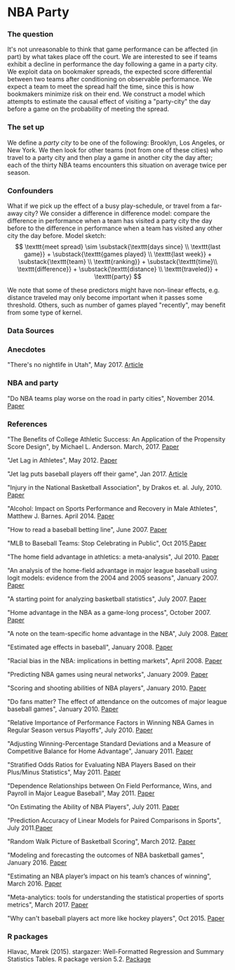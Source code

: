 # NBA Party

### The question
It's not unreasonable to think that game performance can be affected (in part) by what takes place off the court. We are interested to see if teams exhibit a decline in performance the day following a game in a party city. We exploit data on bookmaker spreads, the expected score differential between two teams after conditioning on observable performance. We expect a team to meet the spread half the time, since this is how bookmakers minimize risk on their end. We construct a model which attempts to estimate the causal effect of  visiting a "party-city" the day before a game on the probability of meeting the spread.

### The set up
We define a *party city* to be one of the following: Brooklyn, Los Angeles, or New York. We then look for other teams (not from one of these cities)
who travel to a party city and then play a game in another city the day after; each of the thirty NBA teams encounters this situation on average twice per season.

### Confounders
What if we pick up the effect of a busy play-schedule, or travel from a far-away city? We consider a difference in difference model: compare the difference in performance when a team has visited a party city the day before to the difference in performance when a team has visited any other city the day before. Model sketch:
$$
\texttt{meet spread} \sim \substack{\texttt{days since} \\ \texttt{last game}} + \substack{\texttt{games played} \\ \texttt{last week}} + \substack{\texttt{team} \\ \texttt{ranking}} + \substack{\texttt{time}\\ \texttt{difference}} + \substack{\texttt{distance} \\ \texttt{traveled}} + \texttt{party}
$$

We note that some of these predictors might have non-linear effects, e.g. distance traveled may only become important when it passes some threshold. Others, such as number of games played "recently", may benefit from some type of kernel.

### Data Sources

### Anecdotes
"There's no nightlife in Utah", May 2017. [Article](http://kron4.com/2017/05/01/warriors-forward-matt-barnes-on-playing-jazz-in-second-round-of-nba-playoffs-theres-no-nightlife-in-utah/)

### NBA and party
"Do NBA teams play worse on the road in party cities", November 2014.
[Paper](http://harvardsportsanalysis.org/2014/11/champagne-and-campaign-do-nba-teams-play-worse-on-the-road-in-party-cities/)

### References
"The Benefits of College Athletic Success: An Application of the Propensity Score Design", by Michael L. Anderson. March, 2017. [Paper](http://www.mitpressjournals.org/doi/pdfplus/10.1162/REST_a_00589)

"Jet Lag in Athletes", May 2012. [Paper](https://www.ncbi.nlm.nih.gov/pmc/articles/PMC3435929/)

"Jet lag puts baseball players off their game", Jan 2017.
[Article](https://www.sciencemag.org/news/2017/01/jet-lag-puts-baseball-players-their-game)

"Injury in the National Basketball Association", by Drakos et. al. July, 2010. [Paper](https://www.ncbi.nlm.nih.gov/pmc/articles/PMC3445097/)

"Alcohol: Impact on Sports Performance and Recovery in Male Athletes", Matthew J. Barnes. April 2014. [Paper](https://www.researchgate.net/publication/261761789_Alcohol_Impact_on_Sports_Performance_and_Recovery_in_Male_Athletes)

"How to read a baseball betting line", June 2007. [Paper](http://bleacherreport.com/articles/1113-how-to-read-a-baseball-betting-line)

"MLB to Baseball Teams: Stop Celebrating in Public", Oct 2015.[Paper](http://www.esquire.com/sports/news/a39092/mlb-players-spraying-champagne-partying-rules/)

"The home field advantage in athletics: a meta-analysis", Jul 2010. [Paper](http://onlinelibrary.wiley.com/doi/10.1111/j.1559-1816.2010.00641.x/full)

"An analysis of the home-field advantage in major league baseball using logit models: evidence from the 2004 and 2005 seasons", January 2007. [Paper](https://www.degruyter.com/view/j/jqas.2007.3.1/jqas.2007.3.1.1045/jqas.2007.3.1.1045.xml?format=INT)

"A starting point for analyzing basketball statistics", July 2007. [Paper](https://www.degruyter.com/view/j/jqas.2007.3.3/jqas.2007.3.3.1070/jqas.2007.3.3.1070.xml?format=INT)

"Home advantage in the NBA as a game-long process", October 2007. [Paper](https://www.degruyter.com/view/j/jqas.2007.3.4/jqas.2007.3.4.1081/jqas.2007.3.4.1081.xml?format=INT)

"A note on the team-specific home advantage in the NBA", July 2008. [Paper](https://www.degruyter.com/view/j/jqas.2008.4.3/jqas.2008.4.3.1128/jqas.2008.4.3.1128.xml?format=INT)

"Estimated age effects in baseball", January 2008. [Paper](https://www.degruyter.com/view/j/jqas.2008.4.1/jqas.2008.4.1.1074/jqas.2008.4.1.1074.xml?format=INT)

"Racial bias in the NBA: implications in betting markets", April 2008. [Paper](https://www.degruyter.com/view/j/jqas.2008.4.2/jqas.2008.4.2.1112/jqas.2008.4.2.1112.xml?format=INT)

"Predicting NBA games using neural networks", January 2009. [Paper](https://www.degruyter.com/view/j/jqas.2009.5.1/jqas.2009.5.1.1156/jqas.2009.5.1.1156.xml?format=INT)

"Scoring and shooting abilities of NBA players", January 2010. [Paper](https://www.degruyter.com/view/j/jqas.2010.6.1/jqas.2010.6.1.1194/jqas.2010.6.1.1194.xml?format=INT)

"Do fans matter? The effect of attendance on the outcomes of major league baseball games", January 2010. [Paper](https://www.degruyter.com/view/j/jqas.2010.6.1/jqas.2010.6.1.1192/jqas.2010.6.1.1192.xml?format=INT)

"Relative Importance of Performance Factors in Winning NBA Games in Regular Season versus Playoffs", July 2010. [Paper](https://www.degruyter.com/view/j/jqas.2010.6.3/jqas.2010.6.3.1260/jqas.2010.6.3.1260.xml?format=INT)

"Adjusting Winning-Percentage Standard Deviations and a Measure of Competitive Balance for Home Advantage", January 2011. [Paper](https://www.degruyter.com/view/j/jqas.2011.7.1/jqas.2011.7.1.1297/jqas.2011.7.1.1297.xml?format=INT)

"Stratified Odds Ratios for Evaluating NBA Players Based on their Plus/Minus Statistics", May 2011. [Paper](https://www.degruyter.com/view/j/jqas.2011.7.2/jqas.2011.7.2.1320/jqas.2011.7.2.1320.xml?format=INT)

"Dependence Relationships between On Field Performance, Wins, and Payroll in Major League Baseball", May 2011. [Paper](https://www.degruyter.com/view/j/jqas.2011.7.2/jqas.2011.7.2.1321/jqas.2011.7.2.1321.xml?format=INT)

"On Estimating the Ability of NBA Players", July 2011. [Paper](https://www.degruyter.com/view/j/jqas.2011.7.3/jqas.2011.7.3.1298/jqas.2011.7.3.1298.xml?format=INT)

"Prediction Accuracy of Linear Models for Paired Comparisons in Sports", July 2011.[Paper](https://www.degruyter.com/view/j/jqas.2011.7.3/jqas.2011.7.3.1303/jqas.2011.7.3.1303.xml?format=INT)

"Random Walk Picture of Basketball Scoring", March 2012. [Paper](https://www.degruyter.com/view/j/jqas.2012.8.issue-1/1559-0410.1416/1559-0410.1416.xml?format=INT)

"Modeling and forecasting the outcomes of NBA basketball games", January 2016. [Paper](https://www.degruyter.com/view/j/jqas.2016.12.issue-1/jqas-2015-0088/jqas-2015-0088.xml?format=INT)

"Estimating an NBA player’s impact on his team’s chances of winning", March 2016. [Paper](https://www.degruyter.com/view/j/jqas.2016.12.issue-2/jqas-2015-0027/jqas-2015-0027.xml?format=INT)

"Meta-analytics: tools for understanding the statistical properties of sports metrics", March 2017. [Paper](https://www.degruyter.com/view/j/jqas.2016.12.issue-4/jqas-2016-0098/jqas-2016-0098.xml?format=INT)

"Why can't baseball players act more like hockey players", Oct 2015. [Paper](http://www.thehockeynews.com/news/article/why-cant-baseball-players-act-more-like-hockey-players)

### R packages
 Hlavac, Marek (2015). stargazer: Well-Formatted Regression and Summary Statistics Tables.
 R package version 5.2. [Package](http://CRAN.R-project.org/package=stargazer )
